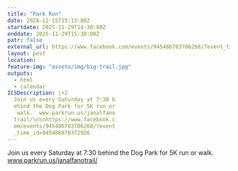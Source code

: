 ```yaml
---
title: "Park Run"
date: 2024-12-15T15:13:00Z
startdate: 2025-11-29T14:30:00Z
enddate: 2025-11-29T15:30:00Z
patr: false
external_url: https://www.facebook.com/events/945486783706268/?event_time_id=945486870372926
layout: post
location: 
feature-img: "assets/img/big-trail.jpg"
outputs:
  - html
  - calendar
ICSDescription: |+2
  Join us every Saturday at 7:30 b  ehind the Dog Park for 5K run or   walk.  www.parkrun.us/janalfano  trail/\n\nhttps://www.facebook.c  om/events/945486783706268/?event  _time_id=945486870372926
---
```


Join us every Saturday at 7&#58;30 behind the Dog Park for 5K run or walk.  www.parkrun.us/janalfanotrail/<br>
  <br>
  
